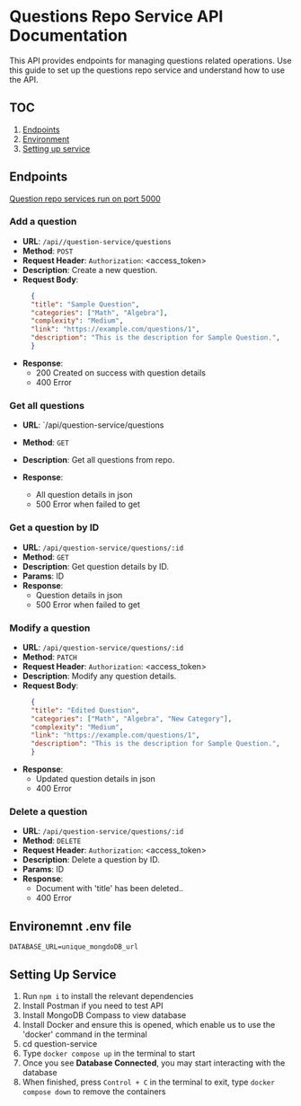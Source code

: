 # Questions Repo Service API Documentation

This API provides endpoints for managing questions related operations. Use this guide to set up the questions repo service and understand how to use the API.

## TOC

1. [Endpoints](#endpoints)
2. [Environment](#environment-env-file)
3. [Setting up service](#setting-up-service)

## Endpoints
<ins> Question repo services run on port 5000 </ins>

### Add a question
- **URL**: `/api//question-service/questions`
- **Method**: `POST`
- **Request Header**: `Authorization`: <access_token>
- **Description**: Create a new question.
- **Request Body**:
  ```json
    {
    "title": "Sample Question",
    "categories": ["Math", "Algebra"],
    "complexity": "Medium",
    "link": "https://example.com/questions/1",
    "description": "This is the description for Sample Question.",
    }
- **Response**:
  - 200 Created on success with question details
  - 400 Error

### Get all questions
- **URL**: `/api/question-service/questions
- **Method**: `GET`
- **Description**: Get all questions from repo.

- **Response**:
  - All question details in json
  - 500 Error when failed to get

### Get a question by ID
- **URL**: `/api/question-service/questions/:id`
- **Method**: `GET`
- **Description**: Get question details by ID.
- **Params**: ID
- **Response**:
  - Question details in json
  - 500 Error when failed to get

### Modify a question
- **URL**: `/api/question-service/questions/:id`
- **Method**: `PATCH`
- **Request Header**: `Authorization`: <access_token>
- **Description**: Modify any question details.
- **Request Body**:
  ```json
    {
    "title": "Edited Question",
    "categories": ["Math", "Algebra", "New Category"],
    "complexity": "Medium",
    "link": "https://example.com/questions/1",
    "description": "This is the description for Sample Question.",
    }
- **Response**:
  - Updated question details in json
  - 400 Error

### Delete a question
- **URL**: `/api/question-service/questions/:id`
- **Method**: `DELETE`
- **Request Header**: `Authorization`: <access_token>
- **Description**: Delete a question by ID.
- **Params**: ID
- **Response**:
  - Document with 'title' has been deleted..
  - 400 Error


## Environemnt .env file
```
DATABASE_URL=unique_mongdoDB_url
```

## Setting Up Service

1. Run `npm i` to install the relevant dependencies
2. Install Postman if you need to test API
3. Install MongoDB Compass to view database
4. Install Docker and ensure this is opened, which enable us to use the 'docker' command in the terminal
5. cd question-service
6. Type `docker compose up` in the terminal to start
7. Once you see **Database Connected**, you may start interacting with the database
8. When finished, press `Control + C` in the terminal to exit, type `docker compose down` to remove the containers 